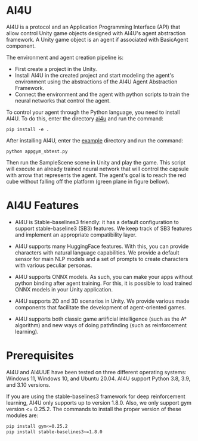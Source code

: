 # AI4U

AI4U  is a protocol and an Application Programming Interface (API) that allow control Unity game objects designed with AI4U's agent abstraction framework. A Unity game object is an agent if associated with BasicAgent component. 

The environment and agent creation pipeline is:

* First create a project in the Unity.
* Install AI4U in the created project and start modeling the agent's environment using the abstractions of the AI4U Agent Abstraction Framework.
* Connect the environment and the agent with python scripts to train the neural networks that control the agent.

To control your agent through the Python language, you need to install AI4U. To do this, enter the directory [ai4u](/ai4u) and run the command:

    pip install -e .

After installing AI4U, enter the [example](/examples/scene_samplescene) directory and run the command:

    python appgym_sbtest.py

Then run the SampleScene scene in Unity and play the game. This script will execute an already trained neural network that will control the capsule with arrow that represents the agent. The agent's goal is to reach the red cube without falling off the platform (green plane in figure bellow).

# AI4U Features
* AI4U is Stable-baselines3 friendly: it has a default configuration to support stable-baseline3 (SB3) features. We keep track of SB3 features and implement an appropriate compatibility layer.

* AI4U supports many HuggingFace features. With this, you can provide characters with natural language capabilities. We provide a default sensor for main NLP models and a set of prompts to create characters with various peculiar personas.

* AI4U supports ONNX models. As such, you can make your apps without python binding after agent training. For this, it is possible to load trained ONNX models in your Unity application.

* AI4U supports 2D and 3D scenarios in Unity. We provide various made components that facilitate the development of agent-oriented games.

* AI4U supports both classic game artificial intelligence (such as the A* algorithm) and new ways of doing pathfinding (such as reinforcement learning).


# Prerequisites
AI4U and AI4UUE have been tested on three different operating systems: Windows 11, Windows 10, and Ubuntu 20.04. AI4U support Python 3.8, 3.9, and 3.10 versions.

If you are using the stable-baselines3 framework for deep reinforcement learning, AI4U only supports up to version 1.8.0. Also, we only support gym version <= 0.25.2. The commands to install the proper version of these modules are:

``` bash
pip install gym<=0.25.2
pip install stable-baselines3<=1.8.0
```
